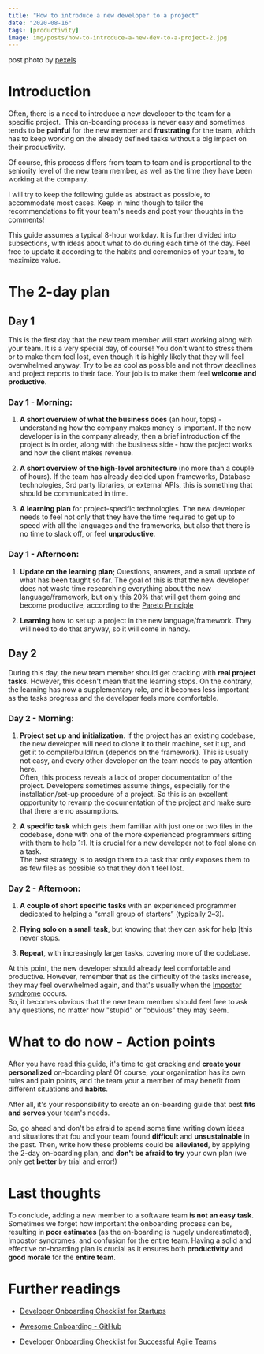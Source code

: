 ```yaml
---
title: "How to introduce a new developer to a project"
date: "2020-08-16"
tags: [productivity]
image: img/posts/how-to-introduce-a-new-dev-to-a-project-2.jpg
---
```


 post photo by [pexels](https://www.pexels.com/)

# Introduction

Often, there is a need to introduce a new developer to the team for a specific project. 
This on-boarding process is never easy and sometimes tends to be **painful** for the new member and **frustrating** for the team, which has to keep working on the already defined tasks without a big impact on their productivity.

Of course, this process differs from team to team and is proportional to the seniority level of the new team member, as well as the time they have been working at the company.

I will try to keep the following guide as abstract as possible, to accommodate most cases. Keep in mind though to tailor the recommendations to fit your team's needs and post your thoughts in the comments!

This guide assumes a typical 8-hour workday. It is further divided into subsections, with ideas about what to do during each time of the day. Feel free to update it according to the habits and ceremonies of your team, to maximize value.

# The 2-day plan

## Day 1

This is the first day that the new team member will start working along with your team. It is a very special day, of course!
You don't want to stress them or to make them feel lost, even though it is highly likely that they will feel overwhelmed anyway.
Try to be as cool as possible and not throw deadlines and project reports to their face.
Your job is to make them feel **welcome and productive**.

### Day 1 - Morning:

1. **A short overview of what the business does** (an hour, tops) - understanding how the company makes money is important. If the new developer is in the company already, then a brief introduction of the project is in order, along with the business side - how the project works and how the client makes revenue.

2. **A short overview of the high-level architecture** (no more than a couple of hours). If the team has already decided upon frameworks, Database technologies, 3rd party libraries, or external APIs, this is something that should be communicated in time.

3. **A learning plan** for project-specific technologies. The new developer needs to feel not only that they have the time required to get up to speed with all the languages and the frameworks, but also that there is no time to slack off, or feel **unproductive**.

### Day 1 - Afternoon:
1. **Update on the learning plan;** Questions, answers, and a small update of what has been taught so far. The goal of this is that the new developer does not waste time researching everything about the new language/framework, but only this 20% that will get them going and become productive, according to the [Pareto Principle](https://en.wikipedia.org/wiki/Pareto_principle)

2. **Learning** how to set up a project in the new language/framework. They will need to do that anyway, so it will come in handy.

## Day 2

During this day, the new team member should get cracking with **real project tasks**. However, this doesn't mean that the learning stops. On the contrary, the learning has now a supplementary role, and it becomes less important as the tasks progress and the developer feels more comfortable.

### Day 2 - Morning:
1. **Project set up and initialization**. If the project has an existing codebase, the new developer will need to clone it to their machine, set it up, and get it to compile/build/run (depends on the framework). This is usually not easy, and every other developer on the team needs to pay attention here.<br>
Often, this process reveals a lack of proper documentation of the project. Developers sometimes assume things, especially for the installation/set-up procedure of a project. So this is an excellent opportunity to revamp the documentation of the project and make sure that there are no assumptions.

2. **A specific task** which gets them familiar with just one or two files in the codebase, done with one of the more experienced programmers sitting with them to help 1:1. It is crucial for a new developer not to feel alone on a task.<br>The best strategy is to assign them to a task that only exposes them to as few files as possible so that they don't feel lost.

### Day 2 - Afternoon:
1. **A couple of short specific tasks** with an experienced programmer dedicated to helping a “small group of starters” (typically 2–3).

2. **Flying solo on a small task**, but knowing that they can ask for help [this never stops.

3. **Repeat**, with increasingly larger tasks, covering more of the codebase.


At this point, the new developer should already feel comfortable and productive. However, remember that as the difficulty of the tasks increase, they may feel overwhelmed again, and that's usually when the [Impostor syndrome](https://en.wikipedia.org/wiki/Impostor_syndrome) occurs.<br>So, it becomes obvious that the new team member should feel free to ask any questions, no matter how "stupid" or "obvious" they may seem.

# What to do now - Action points

After you have read this guide, it's time to get cracking and **create your personalized** on-boarding plan!
Of course, your organization has its own rules and pain points, and the team your a member of may benefit from different situations and **habits**.

After all, it's your responsibility to create an on-boarding guide that best **fits and serves** your team's needs.

So, go ahead and don't be afraid to spend some time writing down ideas and situations that fou and your team found **difficult** and **unsustainable** in the past. Then, write how these problems could be **alleviated**, by applying the 2-day on-boarding plan, and **don't be afraid to try** your own plan (we only get **better** by trial and error!)
  

# Last thoughts
To conclude, adding a new member to a software team **is not an easy task**. Sometimes we forget how important the onboarding process can be, resulting in **poor estimates** (as the on-boarding is hugely underestimated), Impostor syndromes, and confusion for the entire team.
Having a solid and effective on-boarding plan is crucial as it ensures both **productivity** and **good morale** for the **entire team**.

# Further readings

* [Developer Onboarding Checklist for Startups](https://www.process.st/checklist/developer-onboarding-checklist-for-startups/)

* [Awesome Onboarding - GitHub](https://github.com/92bondstreet/awesome-onboarding)

* [Developer Onboarding Checklist for Successful Agile Teams](https://www.dragonspears.com/blog/developer-onboarding-checklist-for-successful-agile-teams)

